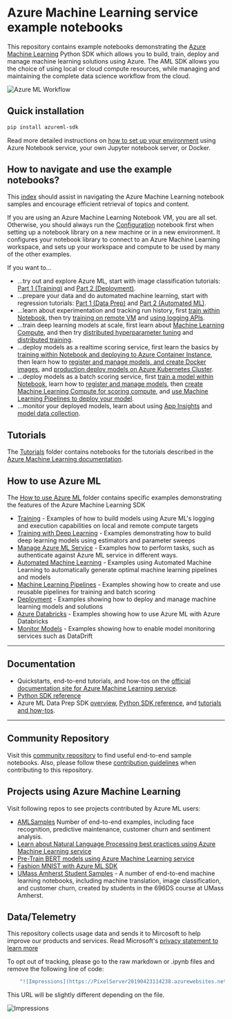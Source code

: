 # Azure Machine Learning service example notebooks

This repository contains example notebooks demonstrating the [Azure Machine Learning](https://azure.microsoft.com/en-us/services/machine-learning-service/) Python SDK which allows you to build, train, deploy and manage machine learning solutions using Azure.  The AML SDK allows you the choice of using local or cloud compute resources, while managing and maintaining the complete data science workflow from the cloud.

![Azure ML Workflow](https://raw.githubusercontent.com/MicrosoftDocs/azure-docs/master/articles/machine-learning/service/media/concept-azure-machine-learning-architecture/workflow.png)


## Quick installation
```sh
pip install azureml-sdk
```
Read more detailed instructions on [how to set up your environment](./NBSETUP.md) using Azure Notebook service, your own Jupyter notebook server, or Docker.

## How to navigate and use the example notebooks?

This [index](https://github.com/Azure/MachineLearningNotebooks/blob/master/index.md) should assist in navigating the Azure Machine Learning notebook samples and encourage efficient retrieval of topics and content. 


If you are using an Azure Machine Learning Notebook VM, you are all set. Otherwise, you should always run the [Configuration](./configuration.ipynb) notebook first when setting up a notebook library on a new machine or in a new environment. It configures your notebook library to connect to an Azure Machine Learning workspace, and sets up your workspace and compute to be used by many of the other examples. 

If you want to...

 * ...try out and explore Azure ML, start with image classification tutorials: [Part 1 (Training)](./tutorials/img-classification-part1-training.ipynb) and [Part 2 (Deployment)](./tutorials/img-classification-part2-deploy.ipynb).
 * ...prepare your data and do automated machine learning, start with regression tutorials: [Part 1 (Data Prep)](./tutorials/regression-part1-data-prep.ipynb) and [Part 2 (Automated ML)](./tutorials/regression-part2-automated-ml.ipynb).
 * ...learn about experimentation and tracking run history, first [train within Notebook](./how-to-use-azureml/training/train-within-notebook/train-within-notebook.ipynb), then try [training on remote VM](./how-to-use-azureml/training/train-on-remote-vm/train-on-remote-vm.ipynb) and [using logging APIs](./how-to-use-azureml/training/logging-api/logging-api.ipynb).
 * ...train deep learning models at scale, first learn about [Machine Learning Compute](./how-to-use-azureml/training/train-on-amlcompute/train-on-amlcompute.ipynb), and then try [distributed hyperparameter tuning](./how-to-use-azureml/training-with-deep-learning/train-hyperparameter-tune-deploy-with-pytorch/train-hyperparameter-tune-deploy-with-pytorch.ipynb) and [distributed training](./how-to-use-azureml/training-with-deep-learning/distributed-pytorch-with-horovod/distributed-pytorch-with-horovod.ipynb).
 * ...deploy models as a realtime scoring service, first learn the basics by [training within Notebook and deploying to Azure Container Instance](./how-to-use-azureml/training/train-within-notebook/train-within-notebook.ipynb), then learn how to [register and manage models, and create Docker images](./how-to-use-azureml/deployment/register-model-create-image-deploy-service/register-model-create-image-deploy-service.ipynb), and [production deploy models on Azure Kubernetes Cluster](./how-to-use-azureml/deployment/production-deploy-to-aks/production-deploy-to-aks.ipynb).
 * ...deploy models as a batch scoring service, first [train a model within Notebook](./how-to-use-azureml/training/train-within-notebook/train-within-notebook.ipynb), learn how to [register and manage models](./how-to-use-azureml/deployment/register-model-create-image-deploy-service/register-model-create-image-deploy-service.ipynb), then [create Machine Learning Compute for scoring compute](./how-to-use-azureml/training/train-on-amlcompute/train-on-amlcompute.ipynb), and [use Machine Learning Pipelines to deploy your model](https://aka.ms/pl-batch-scoring).
 * ...monitor your deployed models, learn about using [App Insights](./how-to-use-azureml/deployment/enable-app-insights-in-production-service/enable-app-insights-in-production-service.ipynb) and [model data collection](./how-to-use-azureml/deployment/enable-data-collection-for-models-in-aks/enable-data-collection-for-models-in-aks.ipynb).

## Tutorials

The [Tutorials](./tutorials) folder contains notebooks for the tutorials described in the [Azure Machine Learning documentation](https://aka.ms/aml-docs).
  
## How to use Azure ML

The [How to use Azure ML](./how-to-use-azureml) folder contains specific examples demonstrating the features of the Azure Machine Learning SDK

- [Training](./how-to-use-azureml/training) - Examples of how to build models using Azure ML's logging and execution capabilities on local and remote compute targets
- [Training with Deep Learning](./how-to-use-azureml/training-with-deep-learning) - Examples demonstrating how to build deep learning models using estimators and parameter sweeps
- [Manage Azure ML Service](./how-to-use-azureml/manage-azureml-service) - Examples how to perform tasks, such as authenticate against Azure ML service in different ways.
- [Automated Machine Learning](./how-to-use-azureml/automated-machine-learning) - Examples using Automated Machine Learning to automatically generate optimal machine learning pipelines and models
- [Machine Learning Pipelines](./how-to-use-azureml/machine-learning-pipelines) - Examples showing how to create and use reusable pipelines for training and batch scoring
- [Deployment](./how-to-use-azureml/deployment) - Examples showing how to deploy and manage machine learning models and solutions
- [Azure Databricks](./how-to-use-azureml/azure-databricks) - Examples showing how to use Azure ML with Azure Databricks
- [Monitor Models](./how-to-use-azureml/monitor-models) - Examples showing how to enable model monitoring services such as DataDrift

---
## Documentation

 * Quickstarts, end-to-end tutorials, and how-tos on the [official documentation site for Azure Machine Learning service](https://docs.microsoft.com/en-us/azure/machine-learning/service/).
 * [Python SDK reference](https://docs.microsoft.com/en-us/python/api/overview/azure/ml/intro?view=azure-ml-py)
 * Azure ML Data Prep SDK [overview](https://aka.ms/data-prep-sdk), [Python SDK reference](https://aka.ms/aml-data-prep-apiref), and [tutorials and how-tos](https://aka.ms/aml-data-prep-notebooks).

---


## Community Repository 
Visit this [community repository](https://github.com/microsoft/MLOps/tree/master/examples) to find useful end-to-end sample notebooks. Also, please follow these [contribution guidelines](https://github.com/microsoft/MLOps/blob/master/contributing.md) when contributing to this repository.   

## Projects using Azure Machine Learning

Visit following repos to see projects contributed by Azure ML users:
 - [AMLSamples](https://github.com/Azure/AMLSamples) Number of end-to-end examples, including face recognition, predictive maintenance, customer churn and sentiment analysis.
 - [Learn about Natural Language Processing best practices using Azure Machine Learning service](https://github.com/microsoft/nlp)
 - [Pre-Train BERT models using Azure Machine Learning service](https://github.com/Microsoft/AzureML-BERT)
 - [Fashion MNIST with Azure ML SDK](https://github.com/amynic/azureml-sdk-fashion)
 - [UMass Amherst Student Samples](https://github.com/katiehouse3/microsoft-azure-ml-notebooks) - A number of end-to-end machine learning notebooks, including machine translation, image classification, and customer churn, created by students in the 696DS course at UMass Amherst.
 
## Data/Telemetry 
This repository collects usage data and sends it to Mircosoft to help improve our products and services. Read Microsoft's [privacy statement to learn more](https://privacy.microsoft.com/en-US/privacystatement)

To opt out of tracking, please go to the raw markdown or .ipynb files and remove the following line of code:

```sh
    "![Impressions](https://PixelServer20190423114238.azurewebsites.net/api/impressions/MachineLearningNotebooks/how-to-use-azureml/README.png)"
```
This URL will be slightly different depending on the file. 

 ![Impressions](https://PixelServer20190423114238.azurewebsites.net/api/impressions/MachineLearningNotebooks/README.png)
